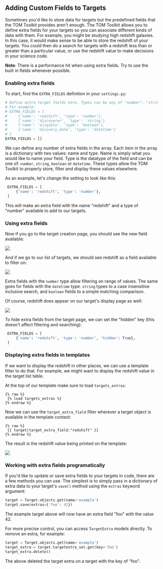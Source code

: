 Adding Custom Fields to Targets
---


Sometimes you'd like to store data for targets but the predefined fields that the
TOM Toolkit provides aren't enough. The TOM Toolkit allows you to define extra
fields for your targets so you can associate different kinds of data with them.
For example, you might be studying high redshift galaxies. In this case, it would
make sense to be able to store the redshift of your targets. You could then do a
search for targets with a redshift less than or greater than a particular value,
or use the redshift value to make decisions in your science code.

**Note**: There is a performance hit when using extra fields. Try to use the
built in fields whenever possible.

### Enabling extra fields

To start, find the `EXTRA_FIELDS` definition in your `settings.py`:

```python
# Define extra target fields here. Types can be any of "number", "string", "boolean" or "datetime"
# For example:
# EXTRA_FIELDS = [
#     {'name': 'redshift', 'type': 'number'},
#     {'name': 'discoverer', 'type': 'string'}
#     {'name': 'eligible', 'type': 'boolean'},
#     {'name': 'dicovery_date', 'type': 'datetime'}
# ]
EXTRA_FIELDS = []
```

We can define any number of extra fields in the array. Each item in the array
is a dictionary with two values: name and type. Name is simply what you would like
to name your field. Type is the datatype of the field and can be one of: `number`,
`string`, `boolean` or `datetime`. These types allow the TOM Toolkit to properly
store, filter and display these values elsewhere.

As an example, let's change the setting to look like this:

```python
 EXTRA_FIELDS = [
     {'name': 'redshift', 'type': 'number'},
 ]
```

This will make an extra field with the name "redshift" and a type of "number"
available to add to our targets.

### Using extra fields

Now if you go to the target creation page, you should see the new field available:

![](/_static/target_fields_doc/redshift.png)

And if we go to our list of targets, we should see redshift as a field available
to filter on:

![](/_static/target_fields_doc/redshift_filter.png)

Extra fields with the `number` type allow filtering on range of values. The same
goes for fields with the `datetime` type. `string` types to a case insensitive
inclusive search, and `boolean` fields to a simple matching comparison.

Of course, redshift does appear on our target's display page as well:

![](/_static/target_fields_doc/redshift_display.png)

To hide extra fields from the target page, we can set the "hidden" key (this
doesn't affect filtering and searching):

```python
 EXTRA_FIELDS = [
     {'name': 'redshift', 'type': 'number', 'hidden': True},
 ]
```

### Displaying extra fields in templates

If we want to display the redshift in other places, we can use a template filter to
do that. For example, we might want to display the redshift value in the target
list table.

At the top of our template make sure to load `targets_extras`:

```
{% raw %}
 {% load targets_extras %}
{% endraw %}
```

Now we can use the `target_extra_field` filter wherever a target object is
available in the template context:

```
{% raw %}
 {{ target|target_extra_field:"redshift" }}
{% endraw %}
```

The result is the redshift value being printed on the template:

![](/_static/target_fields_doc/redshift_tag.png)

### Working with extra fields programatically

If you'd like to update or save extra fields to your targets in code, there are a
few methods you can use. The simplest is to simply pass in a dictionary of extra data to your
target's `save()` method using the `extras` keyword argument:

```python
target = Target.objects.get(name='example')
target.save(extras={'foo': 42})
```

The example target above will now have an extra field "foo" with the value 42.

For more precise control, you can access `TargetExtra` models directly. To remove
an extra, for example:

```python
target = Target.objects.get(name='example')
target_extra = target.targetextra_set.get(key='foo')
target_extra.delete()
```

The above deleted the target extra on a target with the key of "foo".

